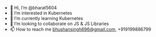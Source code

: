 - 👋 Hi, I’m @bharat5604
- 👀 I’m interested in Kubernetes
- 🌱 I’m currently learning Kubernetes 
- 💞️ I’m looking to collaborate on JS & JS Libraries
- 📫 How to reach me bhushansingh696@gmail.com, +919199886799

<!---
bharat5604/bharat5604 is a ✨ special ✨ repository because its `README.md` (this file) appears on your GitHub profile.
You can click the Preview link to take a look at your changes.
--->
